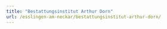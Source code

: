 ```yaml
---
title: "Bestattungsinstitut Arthur Dorn"
url: /esslingen-am-neckar/bestattungsinstitut-arthur-dorn/
---
```

